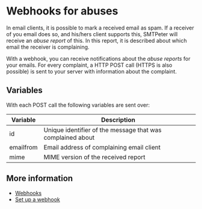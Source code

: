 # Webhooks for abuses

In email clients, it is possible to mark a received email as spam. If a 
receiver of you email does so, and his/hers client supports this, SMTPeter will
receive an *abuse report* of this. In this report, it is described about which
email the receiver is complaining.

With a webhook, you can receive notifications about the *abuse reports* for your
emails. For every complaint, a HTTP POST call (HTTPS is also possible) is sent to
your server with information about the complaint.

## Variables

With each POST call the following variables are sent over:

| Variable  | Description                                                          |
|-----------|----------------------------------------------------------------------|
| id        | Unique identifier of the message that was complained about           |
| emailfrom | Email address of complaining email client                            |
| mime      | MIME version of the received report                                  |


## More information

* [Webhooks](./webhooks)
* [Set up a webhook](./webhook-setup)
